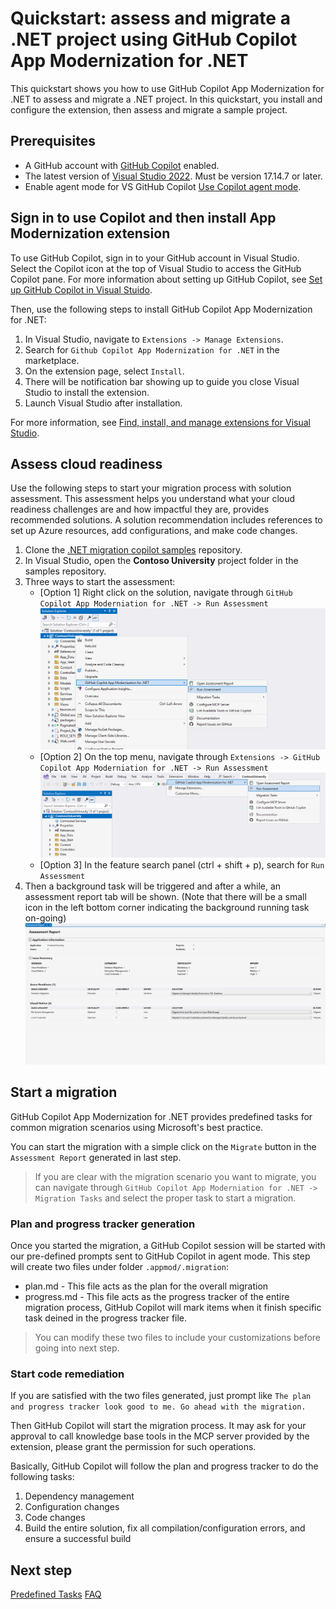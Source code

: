 # Quickstart: assess and migrate a .NET project using GitHub Copilot App Modernization for .NET

This quickstart shows you how to use GitHub Copilot App Modernization for .NET to assess and migrate a .NET project. In this quickstart, you install and configure the extension, then assess and migrate a sample project. 

## Prerequisites

- A GitHub account with [GitHub Copilot](https://github.com/features/copilot) enabled.
- The latest version of [Visual Studio 2022](https://visualstudio.microsoft.com/zh-hans/downloads/). Must be version 17.14.7 or later.
- Enable agent mode for VS GitHub Copilot [Use Copilot agent mode](https://learn.microsoft.com/en-us/visualstudio/ide/copilot-agent-mode?view=vs-2022).

## Sign in to use Copilot and then install App Modernization extension

To use GitHub Copilot, sign in to your GitHub account in Visual Studio. Select the Copilot icon at the top of Visual Studio to access the GitHub Copilot pane. For more information about setting up GitHub Copilot, see [Set up GitHub Copilot in Visual Stuido](https://learn.microsoft.com/en-us/visualstudio/ide/visual-studio-github-copilot-install-and-states?view=vs-2022).

Then, use the following steps to install GitHub Copilot App Modernization for .NET:
1. In Visual Studio, navigate to `Extensions -> Manage Extensions`.
1. Search for `Github Copilot App Modernization for .NET` in the marketplace.
1. On the extension page, select `Install`. 
1. There will be notification bar showing up to guide you close Visual Studio to install the extension.
1. Launch Visual Studio after installation.

For more information, see [Find, install, and manage extensions for Visual Studio](https://learn.microsoft.com/en-us/visualstudio/ide/finding-and-using-visual-studio-extensions?view=vs-2022).

## Assess cloud readiness

Use the following steps to start your migration process with solution assessment. This assessment helps you understand what your cloud readiness challenges are and how impactful they are, provides recommended solutions. A solution recommendation includes references to set up Azure resources, add configurations, and make code changes.

1. Clone the [.NET migration copilot samples](https://github.com/Azure-Samples/dotnet-migration-copilot-samples) repository.
1. In Visual Studio, open the **Contoso University** project folder in the samples repository.
1. Three ways to start the assessment:
    - [Option 1] Right click on the solution, navigate through `GitHub Copilot App Moderniation for .NET -> Run Assessment`![from solution menu to start assessment](media/solution-start-assessment.png)
    - [Option 2] On the top menu, navigate through `Extensions -> GitHub Copilot App Moderniation for .NET -> Run Assessment` ![from entension menu to start assessment](media/extension-start-assessment.png)
    - [Option 3] In the feature search panel (ctrl + shift + p), search for `Run Assessment`
1. Then a background task will be triggered and after a while, an assessment report tab will be shown. (Note that there will be a small icon in the left bottom corner indicating the background running task on-going)
![assessment report](media/assessment-report.png)

## Start a migration

 GitHub Copilot App Modernization for .NET provides predefined tasks for common migration scenarios using Microsoft's best practice.

 You can start the migration with a simple click on the `Migrate` button in the `Assessment Report` generated in last step.

 > If you are clear with the migration scenario you want to migrate, you can navigate through `GitHub Copilot App Moderniation for .NET -> Migration Tasks` and select the proper task to start a migration.

 ### Plan and progress tracker generation

 Once you started the migration, a GitHub Copilot session will be started with our pre-defined prompts sent to GitHub Copilot in agent mode. This step will create two files under folder `.appmod/.migration`:
 - plan.md - This file acts as the plan for the overall migration
 - progress.md - This file acts as the progress tracker of the entire migration process, GitHub Copilot will mark items when it finish specific task deined in the progress tracker file. 
 > You can modify these two files to include your customizations before going into next step.


### Start code remediation

If you are satisfied with the two files generated, just prompt like `The plan and progress tracker look good to me. Go ahead with the migration.`

Then GitHub Copilot will start the migration process. It may ask for your approval to call knowledge base tools in the MCP server provided by the extension, please grant the permission for such operations.

Basically, GitHub Copilot will follow the plan and progress tracker to do the following tasks:
1. Dependency management
1. Configuration changes
1. Code changes
1. ​​Build the entire solution, fix all compilation/configuration errors, and ensure a successful build

## Next step
[Predefined Tasks](predefined-tasks.md)
[FAQ](faq.md)